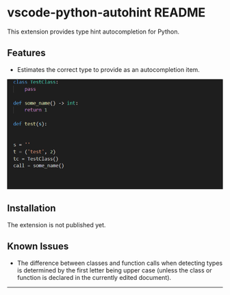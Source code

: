 # vscode-python-autohint README

This extension provides type hint autocompletion for Python.

## Features

* Estimates the correct type to provide as an autocompletion item.

![](demo.gif)


## Installation

The extension is not published yet.

## Known Issues

* The difference between classes and function calls when detecting types is determined by the first letter being upper case (unless the class or function is declared in the currently edited document).

-------------------------------------------------------------------------------------------
